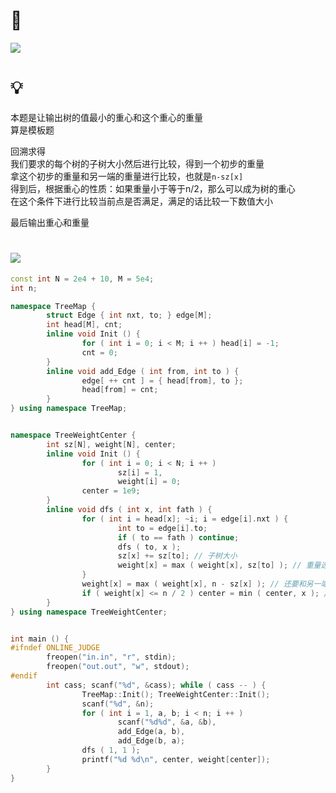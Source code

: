 # 🔗
<a href="http://poj.org/problem?id=1655"><img src="https://i.loli.net/2021/09/27/goTJAuW86V52F3U.png"></a>  

# 💡
本题是让输出树的值最小的重心和这个重心的重量   
算是模板题  
  
回溯求得  
我们要求的每个树的子树大小然后进行比较，得到一个初步的重量  
拿这个初步的重量和另一端的重量进行比较，也就是`n-sz[x]`  
得到后，根据重心的性质：如果重量小于等于n/2，那么可以成为树的重心  
在这个条件下进行比较当前点是否满足，满足的话比较一下数值大小   
  
最后输出重心和重量

# <img src="https://img-blog.csdnimg.cn/20210713144601841.png" >
```cpp
const int N = 2e4 + 10, M = 5e4;
int n;

namespace TreeMap {
        struct Edge { int nxt, to; } edge[M];
        int head[M], cnt;
        inline void Init () {
                for ( int i = 0; i < M; i ++ ) head[i] = -1;
                cnt = 0;
        }
        inline void add_Edge ( int from, int to ) {
                edge[ ++ cnt ] = { head[from], to };
                head[from] = cnt;
        }
} using namespace TreeMap;


namespace TreeWeightCenter {
        int sz[N], weight[N], center;
        inline void Init () {
                for ( int i = 0; i < N; i ++ ) 
                        sz[i] = 1, 
                        weight[i] = 0;
                center = 1e9;
        }
        inline void dfs ( int x, int fath ) {
                for ( int i = head[x]; ~i; i = edge[i].nxt ) {
                        int to = edge[i].to;
                        if ( to == fath ) continue;
                        dfs ( to, x );
                        sz[x] += sz[to]; // 子树大小
                        weight[x] = max ( weight[x], sz[to] ); // 重量选择最大子树大小
                }
                weight[x] = max ( weight[x], n - sz[x] ); // 还要和另一端的子树对比一下
                if ( weight[x] <= n / 2 ) center = min ( center, x ); // 可以作为重心
        }
} using namespace TreeWeightCenter;


int main () {
#ifndef ONLINE_JUDGE
        freopen("in.in", "r", stdin);
        freopen("out.out", "w", stdout);
#endif
        int cass; scanf("%d", &cass); while ( cass -- ) {
                TreeMap::Init(); TreeWeightCenter::Init();
                scanf("%d", &n);
                for ( int i = 1, a, b; i < n; i ++ )
                        scanf("%d%d", &a, &b),
                        add_Edge(a, b),
                        add_Edge(b, a);
                dfs ( 1, 1 );
                printf("%d %d\n", center, weight[center]);
        }
}
```

